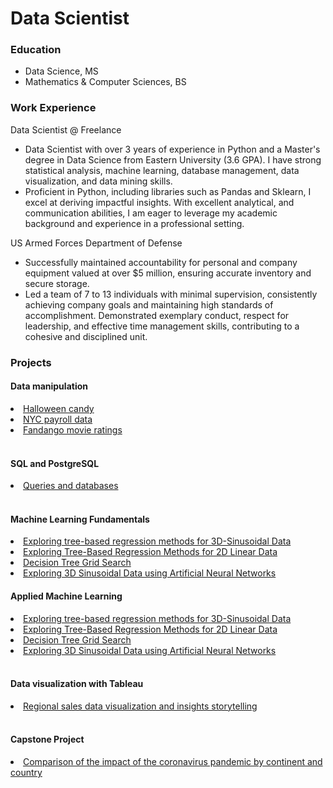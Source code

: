 # Data Scientist

### Education
- Data Science, MS
- Mathematics & Computer Sciences, BS

### Work Experience
Data Scientist @ Freelance
- Data Scientist with over 3 years of experience in Python and a Master's degree in Data Science from Eastern University (3.6
GPA). I have strong statistical analysis, machine learning, database management, data visualization, and data mining skills.
- Proficient in Python, including libraries such as Pandas and Sklearn, I excel at deriving impactful insights. With excellent
analytical, and communication abilities, I am eager to leverage my academic background and experience in a professional
setting.

US Armed Forces Department of Defense
- Successfully maintained accountability for personal and company equipment valued at over $5 million, ensuring
accurate inventory and secure storage.
- Led a team of 7 to 13 individuals with minimal supervision, consistently achieving company goals and maintaining
high standards of accomplishment.
Demonstrated exemplary conduct, respect for leadership, and effective time management skills, contributing to a
cohesive and disciplined unit.

### Projects
#### Data manipulation
<li class="masthead__menu-item"> <a href="https://github.com/kerrylmusungu/Data-manipulation-Halloween-Candy">Halloween candy</a> </li>
<li class="masthead__menu-item"> <a href="https://github.com/kerrylmusungu/Data-manipulation-NYC-Payroll">NYC payroll data</a> </li>
<li class="masthead__menu-item"> <a href="https://github.com/kerrylmusungu/Data-manipulation-Fandango-Movie-Ratings">Fandango movie ratings</a> </li>
<br>
  
#### SQL and PostgreSQL
<li class="masthead__menu-item"> <a href="https://github.com/kerrylmusungu/PostgreSQL">Queries and databases</a> </li>
 <br>
 
#### Machine Learning Fundamentals
<li class="masthead__menu-item"> <a href="https://github.com/kerrylmusungu/ML-Exploring-Tree-Based-Regression-Methods-for-3D-Sinusoidal-Data">Exploring tree-based regression methods for 3D-Sinusoidal Data</a> </li>
<li class="masthead__menu-item"> <a href="https://github.com/kerrylmusungu/ML-Exploring-Tree-Based-Regression-Methods-for-2D-Linear-Data">Exploring Tree-Based Regression Methods for 2D Linear Data</a> </li>
<li class="masthead__menu-item"> <a href="https://github.com/kerrylmusungu/Decision-Tree-Grid-Search">Decision Tree Grid Search</a> </li>
<li class="masthead__menu-item"> <a href="https://github.com/kerrylmusungu/Exploring-3D-Sinusoidal-Data-using-Artificial-Neural-Networks">Exploring 3D Sinusoidal Data using Artificial Neural Networks</a> </li>
<be>

#### Applied Machine Learning
<li class="masthead__menu-item"> <a href="https://github.com/kerrylmusungu/ML-Exploring-Tree-Based-Regression-Methods-for-3D-Sinusoidal-Data">Exploring tree-based regression methods for 3D-Sinusoidal Data</a> </li>
<li class="masthead__menu-item"> <a href="https://github.com/kerrylmusungu/ML-Exploring-Tree-Based-Regression-Methods-for-2D-Linear-Data">Exploring Tree-Based Regression Methods for 2D Linear Data</a> </li>
<li class="masthead__menu-item"> <a href="https://github.com/kerrylmusungu/Decision-Tree-Grid-Search">Decision Tree Grid Search</a> </li>
<li class="masthead__menu-item"> <a href="https://github.com/kerrylmusungu/Exploring-3D-Sinusoidal-Data-using-Artificial-Neural-Networks">Exploring 3D Sinusoidal Data using Artificial Neural Networks</a> </li>
<br>

#### Data visualization with Tableau
<li class="masthead__menu-item"> <a href="https://github.com/kerrylmusungu/Data-Visualization">Regional sales data visualization and insights storytelling</a> </li>
<br>

#### Capstone Project
<li class="masthead__menu-item"> <a href="https://github.com/kerrylmusungu/DTSC691-Capstone-Project">Comparison of the impact of the coronavirus pandemic by continent and country</a> </li>
